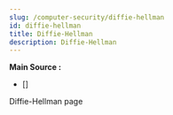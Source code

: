 ```yaml
---
slug: /computer-security/diffie-hellman
id: diffie-hellman
title: Diffie-Hellman
description: Diffie-Hellman
---
```


**Main Source :**

- [] 

Diffie-Hellman page
